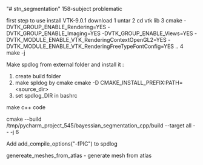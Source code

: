 "# stn_segmentation" 
158-subject problematic


first step to use install VTK-9.0.1
download
1 untar
2 cd vtk lib
3 cmake -DVTK_GROUP_ENABLE_Rendering=YES -DVTK_GROUP_ENABLE_Imaging=YES -DVTK_GROUP_ENABLE_Views=YES -DVTK_MODULE_ENABLE_VTK_RenderingContextOpenGL2=YES -DVTK_MODULE_ENABLE_VTK_RenderingFreeTypeFontConfig=YES ..
4 make -j<num of cores>

Make spdlog from external folder and install it :
1. сreate build folder
2. make spldog by cmake cmake -D CMAKE_INSTALL_PREFIX:PATH=<install dir> <source_dir>
3. set spdlog_DIR in bashrc

make c++ code


cmake --build /tmp/pycharm_project_545/bayessian_segmentation_cpp/build  --target all -- -j 6

Add 
add_compile_options("-fPIC")
to spdlog

genereate_meshes_from_atlas - generate mesh from atlas

